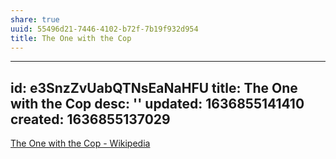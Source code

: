```yaml
---
share: true
uuid: 55496d21-7446-4102-b72f-7b19f932d954
title: The One with the Cop
---
```

---
id: e3SnzZvUabQTNsEaNaHFU
title: The One with the Cop
desc: ''
updated: 1636855141410
created: 1636855137029
---

[The One with the Cop - Wikipedia](https://en.wikipedia.org/wiki/The_One_with_the_Cop)